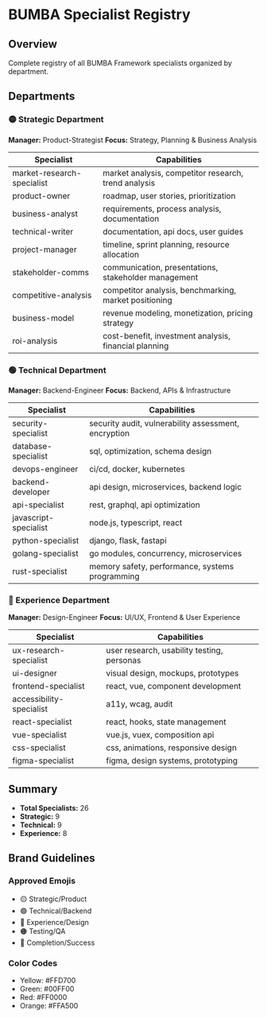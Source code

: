 # BUMBA Specialist Registry

## Overview
Complete registry of all BUMBA Framework specialists organized by department.

## Departments

### 🟡 Strategic Department
**Manager:** Product-Strategist
**Focus:** Strategy, Planning & Business Analysis

| Specialist | Capabilities |
|------------|-------------|
| market-research-specialist | market analysis, competitor research, trend analysis |
| product-owner | roadmap, user stories, prioritization |
| business-analyst | requirements, process analysis, documentation |
| technical-writer | documentation, api docs, user guides |
| project-manager | timeline, sprint planning, resource allocation |
| stakeholder-comms | communication, presentations, stakeholder management |
| competitive-analysis | competitor analysis, benchmarking, market positioning |
| business-model | revenue modeling, monetization, pricing strategy |
| roi-analysis | cost-benefit, investment analysis, financial planning |

### 🟢 Technical Department
**Manager:** Backend-Engineer
**Focus:** Backend, APIs & Infrastructure

| Specialist | Capabilities |
|------------|-------------|
| security-specialist | security audit, vulnerability assessment, encryption |
| database-specialist | sql, optimization, schema design |
| devops-engineer | ci/cd, docker, kubernetes |
| backend-developer | api design, microservices, backend logic |
| api-specialist | rest, graphql, api optimization |
| javascript-specialist | node.js, typescript, react |
| python-specialist | django, flask, fastapi |
| golang-specialist | go modules, concurrency, microservices |
| rust-specialist | memory safety, performance, systems programming |

### 🔴 Experience Department
**Manager:** Design-Engineer
**Focus:** UI/UX, Frontend & User Experience

| Specialist | Capabilities |
|------------|-------------|
| ux-research-specialist | user research, usability testing, personas |
| ui-designer | visual design, mockups, prototypes |
| frontend-specialist | react, vue, component development |
| accessibility-specialist | a11y, wcag, audit |
| react-specialist | react, hooks, state management |
| vue-specialist | vue.js, vuex, composition api |
| css-specialist | css, animations, responsive design |
| figma-specialist | figma, design systems, prototyping |

## Summary

- **Total Specialists:** 26
- **Strategic:** 9
- **Technical:** 9
- **Experience:** 8

## Brand Guidelines

### Approved Emojis
- 🟡 Strategic/Product
- 🟢 Technical/Backend
- 🔴 Experience/Design
- 🟠 Testing/QA
- 🏁 Completion/Success

### Color Codes
- Yellow: #FFD700
- Green: #00FF00
- Red: #FF0000
- Orange: #FFA500
